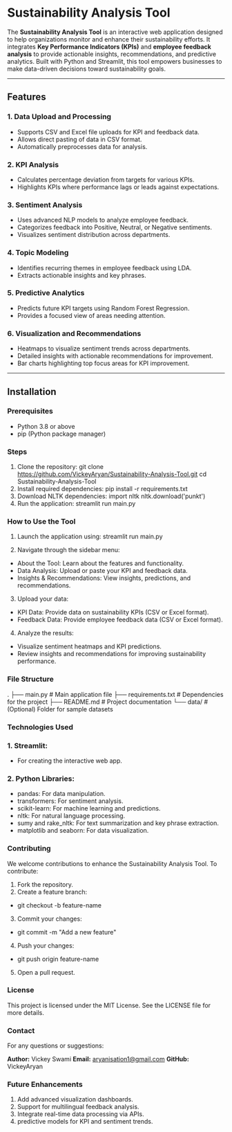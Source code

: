 # Sustainability Analysis Tool

The **Sustainability Analysis Tool** is an interactive web application designed to help organizations monitor and enhance their sustainability efforts. It integrates **Key Performance Indicators (KPIs)** and **employee feedback analysis** to provide actionable insights, recommendations, and predictive analytics. Built with Python and Streamlit, this tool empowers businesses to make data-driven decisions toward sustainability goals.

---

## Features

### 1. **Data Upload and Processing**
- Supports CSV and Excel file uploads for KPI and feedback data.
- Allows direct pasting of data in CSV format.
- Automatically preprocesses data for analysis.

### 2. **KPI Analysis**
- Calculates percentage deviation from targets for various KPIs.
- Highlights KPIs where performance lags or leads against expectations.

### 3. **Sentiment Analysis**
- Uses advanced NLP models to analyze employee feedback.
- Categorizes feedback into Positive, Neutral, or Negative sentiments.
- Visualizes sentiment distribution across departments.

### 4. **Topic Modeling**
- Identifies recurring themes in employee feedback using LDA.
- Extracts actionable insights and key phrases.

### 5. **Predictive Analytics**
- Predicts future KPI targets using Random Forest Regression.
- Provides a focused view of areas needing attention.

### 6. **Visualization and Recommendations**
- Heatmaps to visualize sentiment trends across departments.
- Detailed insights with actionable recommendations for improvement.
- Bar charts highlighting top focus areas for KPI improvement.

---

## Installation

### Prerequisites
- Python 3.8 or above
- pip (Python package manager)

### Steps
1. Clone the repository:
   git clone https://github.com/VickeyAryan/Sustainability-Analysis-Tool.git
   cd Sustainability-Analysis-Tool
2. Install required dependencies:
   pip install -r requirements.txt
3. Download NLTK dependencies:
   import nltk
   nltk.download('punkt')
4. Run the application:
   streamlit run main.py


### How to Use the Tool
1. Launch the application using:
   streamlit run main.py

2. Navigate through the sidebar menu:
-  About the Tool: Learn about the features and functionality.
-  Data Analysis: Upload or paste your KPI and feedback data.
-  Insights & Recommendations: View insights, predictions, and recommendations.

3. Upload your data:
-  KPI Data: Provide data on sustainability KPIs (CSV or Excel format).
-  Feedback Data: Provide employee feedback data (CSV or Excel format).

4. Analyze the results:
-  Visualize sentiment heatmaps and KPI predictions.
-  Review insights and recommendations for improving sustainability performance.

### File Structure
.
├── main.py                    # Main application file
├── requirements.txt           # Dependencies for the project
├── README.md                  # Project documentation
└── data/                      # (Optional) Folder for sample datasets

### Technologies Used
### 1. **Streamlit:** 
- For creating the interactive web app.
### 2. **Python Libraries:**
- pandas: For data manipulation.
- transformers: For sentiment analysis.
- scikit-learn: For machine learning and predictions.
- nltk: For natural language processing.
- sumy and rake_nltk: For text summarization and key phrase extraction.
- matplotlib and seaborn: For data visualization.

### Contributing
We welcome contributions to enhance the Sustainability Analysis Tool. To contribute:

1. Fork the repository.
2. Create a feature branch:
- git checkout -b feature-name
3. Commit your changes:
- git commit -m "Add a new feature"
4. Push your changes:
- git push origin feature-name
5. Open a pull request.

### License
This project is licensed under the MIT License. See the LICENSE file for more details.

### Contact
For any questions or suggestions:

**Author:** Vickey Swami
**Email:** aryanisation1@gmail.com
**GitHub:** VickeyAryan

### Future Enhancements
1. Add advanced visualization dashboards.
2. Support for multilingual feedback analysis.
3. Integrate real-time data processing via APIs.
4.  predictive models for KPI and sentiment trends.
